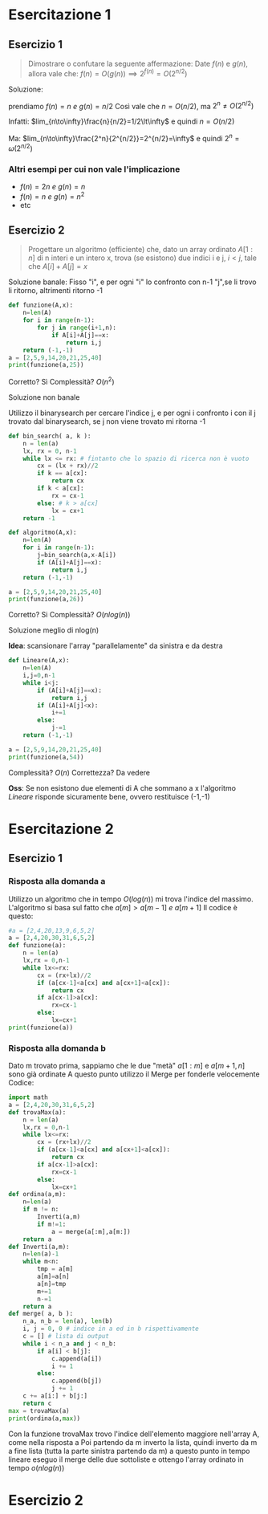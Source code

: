 
# Esercitazione 1

## Esercizio 1
>Dimostrare o confutare la seguente affermazione:
>Date $f(n)$ e $g(n)$, allora vale che:
>$f(n)=O(g(n))\implies 2^{f(n)}=O(2^{n/2})$

Soluzione:

prendiamo $f(n)=n\:e\:g(n)=n/2$
Così vale che $n=O(n/2)$, ma $2^n\neq O(2^{n/2})$

Infatti:
$lim_{n\to\infty}\frac{n}{n/2}=1/2\lt\infty$ e quindi $n=O(n/2)$

Ma:
$lim_{n\to\infty}\frac{2^n}{2^{n/2}}=2^{n/2}=\infty$ e quindi $2^n=\omega(2^{n/2})$

### Altri esempi per cui non vale l'implicazione
- $f(n)=2n\:e\:g(n)=n$
- $f(n)=n\:e\:g(n)=n^2$
- etc

## Esercizio 2

>Progettare un algoritmo (efficiente) che, dato un array ordinato $A[1:n]$ di n interi e un intero x, trova (se esistono) due indici i e j, $i\lt j$, tale che $A[i]+A[j]=x$

Soluzione banale:
Fisso "i", e per ogni "i" lo confronto con n-1 "j",se li trovo li ritorno, altrimenti ritorno -1
```python
def funzione(A,x):
    n=len(A)
    for i in range(n-1):
        for j in range(i+1,n):
            if A[i]+A[j]==x:
                return i,j
    return (-1,-1)
a = [2,5,9,14,20,21,25,40]
print(funzione(a,25))
```

Corretto? Sì
Complessità? $O(n^2)$

Soluzione non banale

Utilizzo il binarysearch per cercare l'indice j, e per ogni i confronto i con il j trovato dal binarysearch, se j non viene trovato mi ritorna -1
```python
def bin_search( a, k ):
    n = len(a)
    lx, rx = 0, n-1
    while lx <= rx: # fintanto che lo spazio di ricerca non è vuoto
        cx = (lx + rx)//2
        if k == a[cx]:
            return cx
        if k < a[cx]:
            rx = cx-1
        else: # k > a[cx]
            lx = cx+1
    return -1

def algoritmo(A,x):
    n=len(A)
    for i in range(n-1):
        j=bin_search(a,x-A[i])
        if (A[i]+A[j]==x):
            return i,j
    return (-1,-1)

a = [2,5,9,14,20,21,25,40]
print(funzione(a,26))
```

Corretto? Si
Complessità? $O(nlog(n))$

Soluzione meglio di nlog(n)

**Idea**: scansionare l'array "parallelamente" da sinistra e da destra
```python
def Lineare(A,x):
    n=len(A)
    i,j=0,n-1
    while i<j:
        if (A[i]+A[j]==x):
            return i,j
        if (A[i]+A[j]<x):
            i+=1
        else:
            j-=1
    return (-1,-1)

a = [2,5,9,14,20,21,25,40]
print(funzione(a,54))
```

Complessità? $O(n)$
Correttezza? Da vedere

**Oss**: Se non esistono due elementi di A che sommano a x l'algoritmo _Lineare_ risponde sicuramente bene, ovvero restituisce (-1,-1)

# Esercitazione 2

## Esercizio 1

### Risposta alla domanda a
Utilizzo un algoritmo che in tempo $O(log(n))$ mi trova l'indice del massimo. L'algoritmo si basa sul fatto che $a[m]>a[m-1]\:e\:a[m+1]$ 
Il codice è questo:
```python
#a = [2,4,20,13,9,6,5,2]
a = [2,4,20,30,31,6,5,2]
def funzione(a):
    n = len(a)
    lx,rx = 0,n-1
    while lx<=rx:
        cx = (rx+lx)//2
        if (a[cx-1]<a[cx] and a[cx+1]<a[cx]):
            return cx
        if a[cx-1]>a[cx]:
            rx=cx-1
        else:
            lx=cx+1
print(funzione(a))
```
### Risposta alla domanda b
Dato m trovato prima, sappiamo che le due "metà" $a[1:m]$ e $a[m+1,n]$ sono già ordinate
A questo punto utilizzo il Merge per fonderle velocemente
Codice:
```python
import math
a = [2,4,20,30,31,6,5,2]
def trovaMax(a):
    n = len(a)
    lx,rx = 0,n-1
    while lx<=rx:
        cx = (rx+lx)//2
        if (a[cx-1]<a[cx] and a[cx+1]<a[cx]):
            return cx
        if a[cx-1]>a[cx]:
            rx=cx-1
        else:
            lx=cx+1
def ordina(a,m):
    n=len(a)
    if m != n:
        Inverti(a,m)
        if m!=1:
            a = merge(a[:m],a[m:])
    return a
def Inverti(a,m):
    n=len(a)-1
    while m<n:
        tmp = a[m]
        a[m]=a[n]
        a[n]=tmp
        m+=1
        n-=1
    return a
def merge( a, b ):
    n_a, n_b = len(a), len(b)
    i, j = 0, 0 # indice in a ed in b rispettivamente
    c = [] # lista di output
    while i < n_a and j < n_b:
        if a[i] < b[j]:
            c.append(a[i])
            i += 1
        else:
            c.append(b[j])
            j += 1
    c += a[i:] + b[j:]
    return c
max = trovaMax(a)
print(ordina(a,max))
```
Con la funzione trovaMax trovo l'indice dell'elemento maggiore nell'array A, come nella risposta a
Poi partendo da m inverto la lista, quindi inverto da m a fine lista (tutta la parte sinistra partendo da m)
a questo punto in tempo lineare eseguo il merge delle due sottoliste e ottengo l'array ordinato in tempo $o(nlog(n))$

# Esercizio 2
